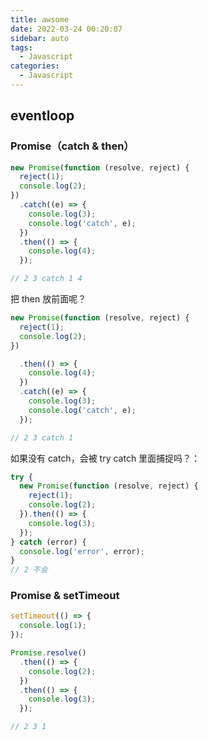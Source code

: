 ```yaml
---
title: awsome
date: 2022-03-24 00:20:07
sidebar: auto
tags:
  - Javascript
categories:
  - Javascript
---
```


## eventloop

### Promise（catch & then）

```js
new Promise(function (resolve, reject) {
  reject(1);
  console.log(2);
})
  .catch((e) => {
    console.log(3);
    console.log('catch', e);
  })
  .then(() => {
    console.log(4);
  });

// 2 3 catch 1 4
```

把 then 放前面呢？

```js
new Promise(function (resolve, reject) {
  reject(1);
  console.log(2);
})

  .then(() => {
    console.log(4);
  })
  .catch((e) => {
    console.log(3);
    console.log('catch', e);
  });

// 2 3 catch 1
```

如果没有 catch，会被 try catch 里面捕捉吗？：

```js
try {
  new Promise(function (resolve, reject) {
    reject(1);
    console.log(2);
  }).then(() => {
    console.log(3);
  });
} catch (error) {
  console.log('error', error);
}
// 2 不会
```

### Promise & setTimeout

```js
setTimeout(() => {
  console.log(1);
});

Promise.resolve()
  .then(() => {
    console.log(2);
  })
  .then(() => {
    console.log(3);
  });

// 2 3 1
```
